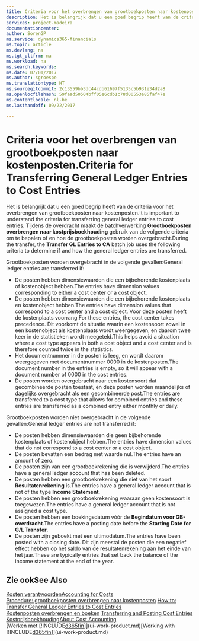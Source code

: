```yaml
---
title: Criteria voor het overbrengen van grootboekposten naar kostenposten | Microsoft Docs
description: Het is belangrijk dat u een goed begrip heeft van de criteria voor het overbrengen van grootboekposten naar kostenposten. Tijdens de overdracht maakt de batchverwerking **Grootboekposten overbrengen naar kostprijsboekhouding** gebruik van de volgende criteria om te bepalen of en hoe de grootboekposten worden overgebracht.
services: project-madeira
documentationcenter: 
author: SorenGP
ms.service: dynamics365-financials
ms.topic: article
ms.devlang: na
ms.tgt_pltfrm: na
ms.workload: na
ms.search.keywords: 
ms.date: 07/01/2017
ms.author: sgroespe
ms.translationtype: HT
ms.sourcegitcommit: 2c13559bb3dc44cdb61697f5135c5b931e34d2a8
ms.openlocfilehash: 59faad50504bff05e6cdb1c78d00553e85faf47e
ms.contentlocale: nl-be
ms.lasthandoff: 09/22/2017

---
```

# <a name="criteria-for-transferring-general-ledger-entries-to-cost-entries"></a><span data-ttu-id="99020-104">Criteria voor het overbrengen van grootboekposten naar kostenposten.</span><span class="sxs-lookup"><span data-stu-id="99020-104">Criteria for Transferring General Ledger Entries to Cost Entries</span></span>
<span data-ttu-id="99020-105">Het is belangrijk dat u een goed begrip heeft van de criteria voor het overbrengen van grootboekposten naar kostenposten.</span><span class="sxs-lookup"><span data-stu-id="99020-105">It is important to understand the criteria for transferring general ledger entries to cost entries.</span></span> <span data-ttu-id="99020-106">Tijdens de overdracht maakt de batchverwerking **Grootboekposten overbrengen naar kostprijsboekhouding** gebruik van de volgende criteria om te bepalen of en hoe de grootboekposten worden overgebracht.</span><span class="sxs-lookup"><span data-stu-id="99020-106">During the transfer, the **Transfer GL Entries to CA** batch job uses the following criteria to determine if and how the general ledger entries are transferred.</span></span>  

<span data-ttu-id="99020-107">Grootboekposten worden overgebracht in de volgende gevallen:</span><span class="sxs-lookup"><span data-stu-id="99020-107">General ledger entries are transferred if:</span></span>  

-   <span data-ttu-id="99020-108">De posten hebben dimensiewaarden die een bijbehorende kostenplaats of kostenobject hebben.</span><span class="sxs-lookup"><span data-stu-id="99020-108">The entries have dimension values corresponding to either a cost center or a cost object.</span></span>  
-   <span data-ttu-id="99020-109">De posten hebben dimensiewaarden die een bijbehorende kostenplaats en kostenobject hebben.</span><span class="sxs-lookup"><span data-stu-id="99020-109">The entries have dimension values that correspond to a cost center and a cost object.</span></span> <span data-ttu-id="99020-110">Voor deze posten heeft de kostenplaats voorrang.</span><span class="sxs-lookup"><span data-stu-id="99020-110">For these entries, the cost center takes precedence.</span></span> <span data-ttu-id="99020-111">Dit voorkomt de situatie waarin een kostensoort zowel in een kostenobject als kostenplaats wordt weergegeven, en daarom twee keer in de statistieken wordt meegeteld.</span><span class="sxs-lookup"><span data-stu-id="99020-111">This helps avoid a situation where a cost type appears in both a cost object and a cost center and is therefore counted twice in the statistics.</span></span>  
-   <span data-ttu-id="99020-112">Het documentnummer in de posten is leeg, en wordt daarom weergegeven met documentnummer 0000 in de kostenposten.</span><span class="sxs-lookup"><span data-stu-id="99020-112">The document number in the entries is empty, so it will appear with a document number of 0000 in the cost entries.</span></span>  
-   <span data-ttu-id="99020-113">De posten worden overgebracht naar een kostensoort dat gecombineerde posten toestaat, en deze posten worden maandelijks of dagelijks overgebracht als een gecombineerde post.</span><span class="sxs-lookup"><span data-stu-id="99020-113">The entries are transferred to a cost type that allows for combined entries and these entries are transferred as a combined entry either monthly or daily.</span></span>  

<span data-ttu-id="99020-114">Grootboekposten worden niet overgebracht in de volgende gevallen:</span><span class="sxs-lookup"><span data-stu-id="99020-114">General ledger entries are not transferred if:</span></span>  

-   <span data-ttu-id="99020-115">De posten hebben dimensiewaarden die geen bijbehorende kostenplaats of kostenobject hebben.</span><span class="sxs-lookup"><span data-stu-id="99020-115">The entries have dimension values that do not correspond to a cost center or a cost object.</span></span>  
-   <span data-ttu-id="99020-116">De posten bevatten een bedrag met waarde nul.</span><span class="sxs-lookup"><span data-stu-id="99020-116">The entries have an amount of zero.</span></span>  
-   <span data-ttu-id="99020-117">De posten zijn van een grootboekrekening die is verwijderd.</span><span class="sxs-lookup"><span data-stu-id="99020-117">The entries have a general ledger account that has been deleted.</span></span>  
-   <span data-ttu-id="99020-118">De posten hebben een grootboekrekening die niet van het soort **Resultatenrekening** is.</span><span class="sxs-lookup"><span data-stu-id="99020-118">The entries have a general ledger account that is not of the type **Income Statement**.</span></span>  
-   <span data-ttu-id="99020-119">De posten hebben een grootboekrekening waaraan geen kostensoort is toegewezen.</span><span class="sxs-lookup"><span data-stu-id="99020-119">The entries have a general ledger account that is not assigned a cost type.</span></span>  
-   <span data-ttu-id="99020-120">De posten hebben een boekingsdatum vóór de **Begindatum voor GB-overdracht**.</span><span class="sxs-lookup"><span data-stu-id="99020-120">The entries have a posting date before the **Starting Date for G/L Transfer**.</span></span>  
-   <span data-ttu-id="99020-121">De posten zijn geboekt met een ultimodatum.</span><span class="sxs-lookup"><span data-stu-id="99020-121">The entries have been posted with a closing date.</span></span> <span data-ttu-id="99020-122">Dit zijn meestal de posten die een negatief effect hebben op het saldo van de resultatenrekening aan het einde van het jaar.</span><span class="sxs-lookup"><span data-stu-id="99020-122">These are typically entries that set back the balance of the income statement at the end of the year.</span></span>  

## <a name="see-also"></a><span data-ttu-id="99020-123">Zie ook</span><span class="sxs-lookup"><span data-stu-id="99020-123">See Also</span></span>  
[<span data-ttu-id="99020-124">Kosten verantwoorden</span><span class="sxs-lookup"><span data-stu-id="99020-124">Accounting for Costs</span></span>](finance-manage-cost-accounting.md)  
 <span data-ttu-id="99020-125">[Procedure: grootboekposten overbrengen naar kostenposten](finance-how-to-transfer-general-ledger-entries-to-cost-entries.md) </span><span class="sxs-lookup"><span data-stu-id="99020-125">[How to: Transfer General Ledger Entries to Cost Entries](finance-how-to-transfer-general-ledger-entries-to-cost-entries.md) </span></span>  
 <span data-ttu-id="99020-126">[Kostenposten overbrengen en boeken](finance-transfer-and-post-cost-entries.md) </span><span class="sxs-lookup"><span data-stu-id="99020-126">[Transferring and Posting Cost Entries](finance-transfer-and-post-cost-entries.md) </span></span>  
 [<span data-ttu-id="99020-127">Kostprijsboekhouding</span><span class="sxs-lookup"><span data-stu-id="99020-127">About Cost Accounting</span></span>](finance-about-cost-accounting.md)  
 <span data-ttu-id="99020-128">[Werken met [!INCLUDE[d365fin](includes/d365fin_md.md)]](ui-work-product.md)</span><span class="sxs-lookup"><span data-stu-id="99020-128">[Working with [!INCLUDE[d365fin](includes/d365fin_md.md)]](ui-work-product.md)</span></span>

